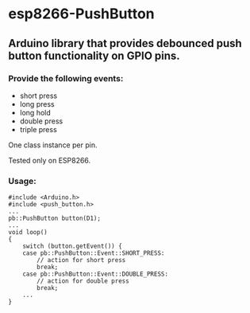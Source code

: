 # esp8266-PushButton
## Arduino library that provides debounced push button functionality on GPIO pins.

### Provide the following events:
- short press
- long press
- long hold
- double press
- triple press

One class instance per pin.

Tested only on ESP8266.

### Usage:
````
#include <Arduino.h>
#include <push_button.h>
...
pb::PushButton button(D1);
...
void loop()
{
    switch (button.getEvent()) {
    case pb::PushButton::Event::SHORT_PRESS:
        // action for short press
        break;
    case pb::PushButton::Event::DOUBLE_PRESS:
        // action for double press
        break;
    ...
}
````
